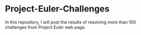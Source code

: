 # Project-Euler-Challenges
In this repository, I will post the results of resolving more than 100 challenges from Project Euler web page.
